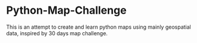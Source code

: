 # Python-Map-Challenge

This is an attempt to create and learn python maps using mainly geospatial data, inspired by 30 days map challenge.

